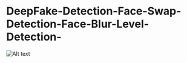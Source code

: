 # DeepFake-Detection-Face-Swap-Detection-Face-Blur-Level-Detection-

![Alt text](https://github.com/YuhaoYeSteve/DeepFake-Detection-Face-Swap-Detection-Face-Blur-Level-Detection-/raw/master/Result_pics/4.png)
